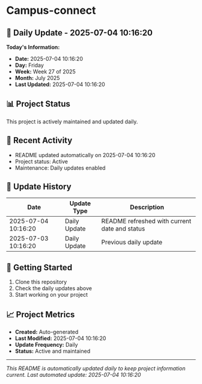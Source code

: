 # Campus-connect

## 📅 Daily Update - 2025-07-04 10:16:20

**Today's Information:**
- **Date:** 2025-07-04 10:16:20
- **Day:** Friday
- **Week:** Week 27 of 2025
- **Month:** July 2025
- **Last Updated:** 2025-07-04 10:16:20

## 📊 Project Status

This project is actively maintained and updated daily.

## 🚀 Recent Activity

- README updated automatically on 2025-07-04 10:16:20
- Project status: Active
- Maintenance: Daily updates enabled

## 📝 Update History

| Date | Update Type | Description |
|------|-------------|-------------|
| 2025-07-04 10:16:20 | Daily Update | README refreshed with current date and status |
| 2025-07-03 10:16:20 | Daily Update | Previous daily update |

## 🔧 Getting Started

1. Clone this repository
2. Check the daily updates above
3. Start working on your project

## 📈 Project Metrics

- **Created:** Auto-generated
- **Last Modified:** 2025-07-04 10:16:20
- **Update Frequency:** Daily
- **Status:** Active and maintained

---

*This README is automatically updated daily to keep project information current.*
*Last automated update: 2025-07-04 10:16:20*
